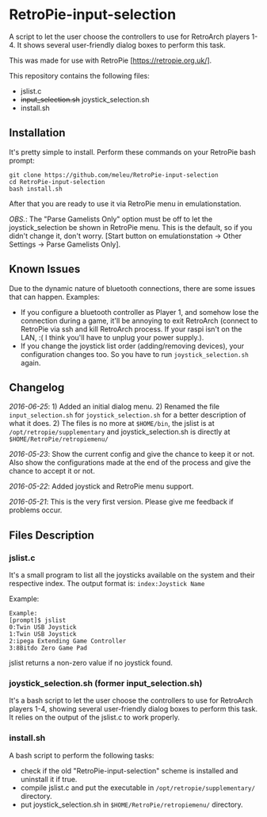 # RetroPie-input-selection
A script to let the user choose the controllers to use for RetroArch players 1-4. It shows several user-friendly dialog boxes to perform this task.

This was made for use with RetroPie [https://retropie.org.uk/].

This repository contains the following files:
- jslist.c
- ~~input_selection.sh~~ joystick_selection.sh
- install.sh


## Installation
It's pretty simple to install. Perform these commands on your RetroPie bash prompt:
```
git clone https://github.com/meleu/RetroPie-input-selection
cd RetroPie-input-selection
bash install.sh
```

After that you are ready to use it via RetroPie menu in emulationstation.

*OBS.*: The "Parse Gamelists Only" option must be off to let the joystick_selection be shown in RetroPie menu. This is the default, so if you didn't change it, don't worry. [Start button on emulationstation -> Other Settings -> Parse Gamelists Only]. 


## Known Issues
Due to the dynamic nature of bluetooth connections, there are some issues that can happen. Examples:
- If you configure a bluetooth controller as Player 1, and somehow lose the connection during a game, it'll be annoying to exit RetroArch (connect to RetroPie via ssh and kill RetroArch process. If your raspi isn't on the LAN, :( I think you'll have to unplug your power supply.).
- If you change the joystick list order (adding/removing devices), your configuration changes too. So you have to run `joystick_selection.sh` again.


## Changelog

*2016-06-25*: 1) Added an initial dialog menu. 2) Renamed the file `input_selection.sh` for `joystick_selection.sh` for a better description of what it does. 2) The files is no more at `$HOME/bin`, the jslist is at `/opt/retropie/supplementary` and joystick_selection.sh is directly at `$HOME/RetroPie/retropiemenu/`

*2016-05-23*: Show the current config and give the chance to keep it or not. Also show the configurations made at the end of the process and give the chance to accept it or not.

*2016-05-22*: Added joystick and RetroPie menu support.

*2016-05-21*: This is the very first version. Please give me feedback if problems occur.


## Files Description
### jslist.c
It's a small program to list all the joysticks available on the system and their respective index. The output format is:
`index:Joystick Name`

Example:
```
Example:
[prompt]$ jslist
0:Twin USB Joystick
1:Twin USB Joystick
2:ipega Extending Game Controller
3:8Bitdo Zero Game Pad
```
jslist returns a non-zero value if no joystick found.


### joystick_selection.sh (former input_selection.sh)
It's a bash script to let the user choose the controllers to use for RetroArch players 1-4, showing several user-friendly dialog boxes to perform this task. It relies on the output of the jslist.c to work properly.


### install.sh
A bash script to perform the following tasks:
- check if the old "RetroPie-input-selection" scheme is installed and uninstall it if true.
- compile jslist.c and put the executable in `/opt/retropie/supplementary/` directory.
- put joystick_selection.sh in `$HOME/RetroPie/retropiemenu/` directory.
